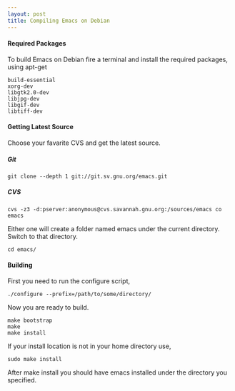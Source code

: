 ```yaml
---
layout: post
title: Compiling Emacs on Debian
---
```


#### Required Packages

To build Emacs on Debian fire a terminal and install the required packages,
using apt-get

    build-essential
    xorg-dev
    libgtk2.0-dev
    libjpg-dev 
    libgif-dev 
    libtiff-dev


#### Getting Latest Source

Choose your favarite CVS and get the latest source.

##### Git

    git clone --depth 1 git://git.sv.gnu.org/emacs.git

##### CVS
  
    cvs -z3 -d:pserver:anonymous@cvs.savannah.gnu.org:/sources/emacs co emacs 

Either one will create a folder named emacs under the current directory.
Switch to that directory.
    
    cd emacs/

#### Building

First you need to run the configure script,

    ./configure --prefix=/path/to/some/directory/

Now you are ready to build.

    make bootstrap
    make
    make install

If your install location is not in your home directory use,

    sudo make install

After make install you should have emacs installed under the directory 
you specified.
